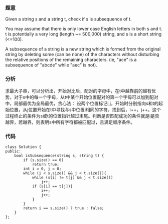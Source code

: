### 题意

Given a string s and a string t, check if s is subsequence of t.

You may assume that there is only lower case English letters in both s and t. t is potentially a very long (length ~= 500,000) string, and s is a short string (<=100).

A subsequence of a string is a new string which is formed from the original string by deleting some (can be none) of the characters without disturbing the relative positions of the remaining characters. (ie, "ace" is a subsequence of "abcde" while "aec" is not).

### 分析

求最大子串，可以分析出，开始对比后，配对的字母中，在t中越靠前的越有优势，对于s中的每一个字母，从t中某个开始位置配对的第一个字母可以加到配对中，局部最优为全局最优，贪心法：
设两个位置标记i,j，开始时分别指向s和t的起始位置，从j位置开始在t中寻找与s中位置i相同的字符，找到后，i++，j++。这个过程终止的条件为s或t的位置指针越过末尾。判断是否匹配成功的条件就是i是否越界，若越界，则表明s中所有字符都被匹配过，且满足顺序条件。

### 代码

```
class Solution {
public:
    bool isSubsequence(string s, string t) {
        if (s.size() == 0)
            return true;
        int i = 0, j = 0;
        while (i < s.size() && j < t.size()){
            while (s[i] != t[j] && j < t.size())
                j++;
            if (s[i] == t[j]){
                i++;
                j++;
            }
        }
        return i == s.size() ? true : false;
    }
};
```